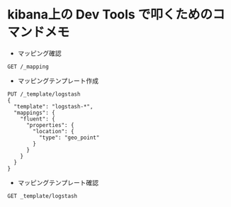 # kibana上の Dev Tools で叩くためのコマンドメモ

- マッピング確認

```
GET /_mapping
```

- マッピングテンプレート作成

```
PUT /_template/logstash 
{
  "template": "logstash-*",
  "mappings": {
    "fluent": {
      "properties": {
        "location": {
          "type": "geo_point"
        }
      }
    }
  }
}
```

- マッピングテンプレート確認

```
GET _template/logstash
```
